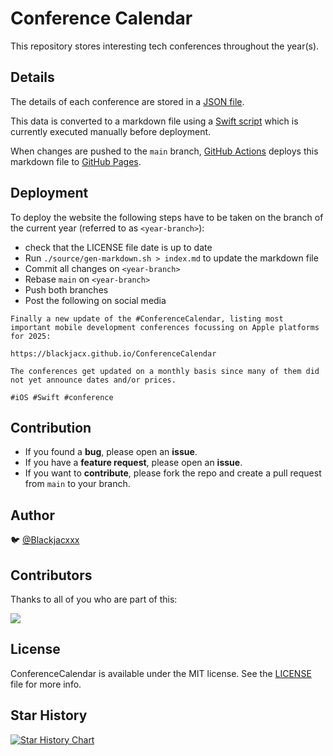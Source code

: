 # Conference Calendar

This repository stores interesting tech conferences throughout the year(s).

## Details

The details of each conference are stored in a [JSON file](https://github.com/Blackjacx/ConferenceCalendar/blob/main/resources/data.json). 

This data is converted to a markdown file using a [Swift script](https://github.com/Blackjacx/ConferenceCalendar/blob/main/source/gen-markdown.swift) which is currently executed manually before deployment.

When changes are pushed to the `main` branch, [GitHub Actions](https://github.com/Blackjacx/ConferenceCalendar/actions) deploys this markdown file to [GitHub Pages](https://blackjacx.github.io/ConferenceCalendar).

## Deployment

To deploy the website the following steps have to be taken on the branch of the current year (referred to as `<year-branch>`):

- check that the LICENSE file date is up to date
- Run `./source/gen-markdown.sh > index.md` to update the markdown file
- Commit all changes on `<year-branch>`
- Rebase `main` on `<year-branch>`
- Push both branches
- Post the following on social media

```
Finally a new update of the #ConferenceCalendar, listing most important mobile development conferences focussing on Apple platforms for 2025:

https://blackjacx.github.io/ConferenceCalendar

The conferences get updated on a monthly basis since many of them did not yet announce dates and/or prices.

#iOS #Swift #conference
```

## Contribution

- If you found a **bug**, please open an **issue**.
- If you have a **feature request**, please open an **issue**.
- If you want to **contribute**, please fork the repo and create a pull request from `main` to your branch.

## Author

🐦 [@Blackjacxxx](https://x.com/Blackjacxxx)

## Contributors

Thanks to all of you who are part of this:

<a href="https://github.com/blackjacx/ConferenceCalendar/graphs/contributors">
  <img src="https://contrib.rocks/image?repo=blackjacx/ConferenceCalendar" />
</a>

## License

ConferenceCalendar is available under the MIT license. See the [LICENSE](LICENSE) file for more info.

## Star History

<a href="https://star-history.com/#blackjacx/conferencecalendar&Date">
  <picture>
    <source media="(prefers-color-scheme: dark)" srcset="https://api.star-history.com/svg?repos=blackjacx/conferencecalendar&type=Date&theme=dark" />
    <source media="(prefers-color-scheme: light)" srcset="https://api.star-history.com/svg?repos=blackjacx/conferencecalendar&type=Date" />
    <img alt="Star History Chart" src="https://api.star-history.com/svg?repos=blackjacx/conferencecalendar&type=Date" />
  </picture>
</a>
